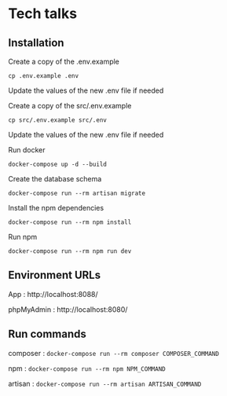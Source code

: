 # Tech talks

## Installation

Create a copy of the .env.example 

``
cp .env.example .env 
``

Update the values of the new .env file if needed

Create a copy of the src/.env.example 

``
cp src/.env.example src/.env
``

Update the values of the new .env file if needed


Run docker 

``docker-compose up -d --build``

Create the database schema

``docker-compose run --rm artisan migrate``


Install the npm dependencies

``docker-compose run --rm npm install``

Run npm

``docker-compose run --rm npm run dev``


## Environment URLs

App : http://localhost:8088/

phpMyAdmin : http://localhost:8080/ 

## Run commands

composer : ``docker-compose run --rm composer COMPOSER_COMMAND``

npm : ``docker-compose run --rm npm NPM_COMMAND``

artisan : ``docker-compose run --rm artisan ARTISAN_COMMAND``